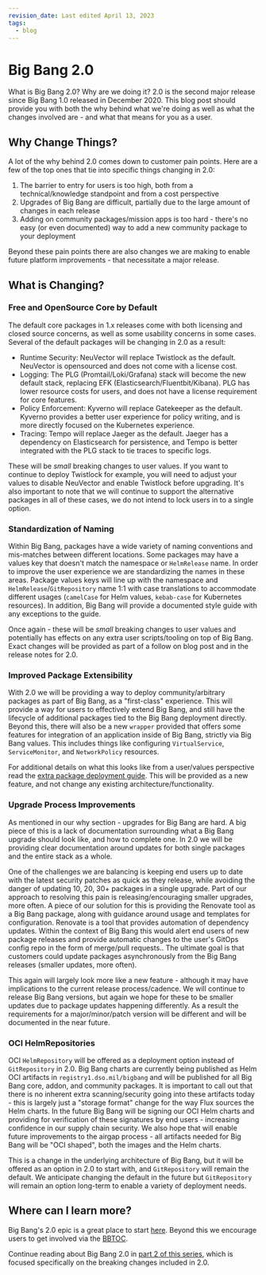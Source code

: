 ```yaml
---
revision_date: Last edited April 13, 2023
tags:
  - blog
---
```


# Big Bang 2.0

What is Big Bang 2.0? Why are we doing it? 2.0 is the second major release since Big Bang 1.0 released in December 2020. This blog post should provide you with both the why behind what we're doing as well as what the changes involved are - and what that means for you as a user.

## Why Change Things?

A lot of the why behind 2.0 comes down to customer pain points. Here are a few of the top ones that tie into specific things changing in 2.0:
1. The barrier to entry for users is too high, both from a technical/knowledge standpoint and from a cost perspective
2. Upgrades of Big Bang are difficult, partially due to the large amount of changes in each release
3. Adding on community packages/mission apps is too hard - there's no easy (or even documented) way to add a new community package to your deployment


Beyond these pain points there are also changes we are making to enable future platform improvements - that necessitate a major release.

## What is Changing?

### Free and OpenSource Core by Default

The default core packages in 1.x releases come with both licensing and closed source concerns, as well as some usability concerns in some cases. Several of the default packages will be changing in 2.0 as a result:
- Runtime Security: NeuVector will replace Twistlock as the default. NeuVector is opensourced and does not come with a license cost.
- Logging: The PLG (Promtail/Loki/Grafana) stack will become the new default stack, replacing EFK (Elasticsearch/Fluentbit/Kibana). PLG has lower resource costs for users, and does not have a license requirement for core features.
- Policy Enforcement: Kyverno will replace Gatekeeper as the default. Kyverno provides a better user experience for policy writing, and is more directly focused on the Kubernetes experience.
- Tracing: Tempo will replace Jaeger as the default. Jaeger has a dependency on Elasticsearch for persistence, and Tempo is better integrated with the PLG stack to tie traces to specific logs.

These will be *small* breaking changes to user values. If you want to continue to deploy Twistlock for example, you will need to adjust your values to disable NeuVector and enable Twistlock before upgrading. It's also important to note that we will continue to support the alternative packages in all of these cases, we do not intend to lock users in to a single option.

### Standardization of Naming

Within Big Bang, packages have a wide variety of naming conventions and mis-matches between different locations. Some packages may have a values key that doesn't match the namespace or `HelmRelease` name. In order to improve the user experience we are standardizing the names in these areas. Package values keys will line up with the namespace and `HelmRelease`/`GitRepository` name 1:1 with case translations to accommodate different usages (`camelCase` for Helm values, `kebab-case` for Kubernetes resources). In addition, Big Bang will provide a documented style guide with any exceptions to the guide.

Once again - these will be *small* breaking changes to user values and potentially has effects on any extra user scripts/tooling on top of Big Bang. Exact changes will be provided as part of a follow on blog post and in the release notes for 2.0.

### Improved Package Extensibility

With 2.0 we will be providing a way to deploy community/arbitrary packages as part of Big Bang, as a "first-class" experience. This will provide a way for users to effectively extend Big Bang, and still have the lifecycle of additional packages tied to the Big Bang deployment directly. Beyond this, there will also be a new `wrapper` provided that offers some features for integration of an application inside of Big Bang, strictly via Big Bang values. This includes things like configuring `VirtualService`, `ServiceMonitor`, and `NetworkPolicy` resources.

For additional details on what this looks like from a user/values perspective read the [extra package deployment guide](../docs/guides/deployment-scenarios/extra-package-deployment.md). This will be provided as a new feature, and not change any existing architecture/functionality.

### Upgrade Process Improvements

As mentioned in our why section - upgrades for Big Bang are hard. A big piece of this is a lack of documentation surrounding what a Big Bang upgrade should look like, and how to complete one. In 2.0 we will be providing clear documentation around updates for both single packages and the entire stack as a whole.

One of the challenges we are balancing is keeping end users up to date with the latest security patches as quick as they release, while avoiding the danger of updating 10, 20, 30+ packages in a single upgrade. Part of our approach to resolving this pain is releasing/encouraging smaller upgrades, more often. A piece of our solution for this is providing the Renovate tool as a Big Bang package, along with guidance around usage and templates for configuration. Renovate is a tool that provides automation of dependency updates. Within the context of Big Bang this would alert end users of new package releases and provide automatic changes to the user's GitOps config repo in the form of merge/pull requests.. The ultimate goal is that customers could update packages asynchronously from the Big Bang releases (smaller updates, more often).

This again will largely look more like a new feature - although it may have implications to the current release process/cadence. We will continue to release Big Bang versions, but again we hope for these to be smaller updates due to package updates happening differently. As a result the requirements for a major/minor/patch version will be different and will be documented in the near future.

### OCI HelmRepositories

OCI `HelmRepository` will be offered as a deployment option instead of `GitRepository` in 2.0. Big Bang charts are currently being published as Helm OCI artifacts in `registry1.dso.mil/bigbang` and will be published for all Big Bang core, addon, and community packages. It is important to call out that there is no inherent extra scanning/security going into these artifacts today - this is largely just a "storage format" change for the way Flux sources the Helm charts. In the future Big Bang will be signing our OCI Helm charts and providing for verification of these signatures by end users - increasing confidence in our supply chain security. We also hope that will enable future improvements to the airgap process - all artifacts needed for Big Bang will be "OCI shaped", both the images and the Helm charts.

This is a change in the underlying architecture of Big Bang, but it will be offered as an option in 2.0 to start with, and `GitRepository` will remain the default. We anticipate changing the default in the future but `GitRepository` will remain an option long-term to enable a variety of deployment needs.

## Where can I learn more?

Big Bang's 2.0 epic is a great place to start [here](https://repo1.dso.mil/groups/big-bang/-/epics/217). Beyond this we encourage users to get involved via the [BBTOC](https://repo1.dso.mil/platform-one/bbtoc).

Continue reading about Big Bang 2.0 in [part 2 of this series](./2-0-breaking-changes.md), which is focused specifically on the breaking changes included in 2.0.
